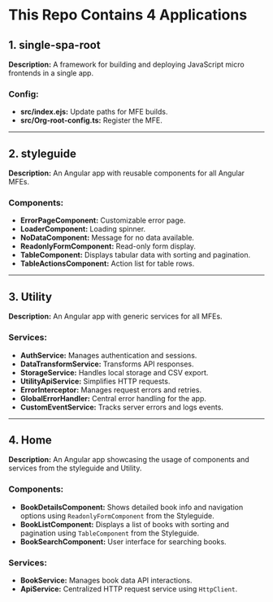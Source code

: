 # This Repo Contains 4 Applications

## 1. single-spa-root
**Description:** A framework for building and deploying JavaScript micro frontends in a single app.

### Config:
- **src/index.ejs:** Update paths for MFE builds.
- **src/Org-root-config.ts:** Register the MFE.

---

## 2. styleguide
**Description:** An Angular app with reusable components for all Angular MFEs.

### Components:
- **ErrorPageComponent:** Customizable error page.
- **LoaderComponent:** Loading spinner.
- **NoDataComponent:** Message for no data available.
- **ReadonlyFormComponent:** Read-only form display.
- **TableComponent:** Displays tabular data with sorting and pagination.
- **TableActionsComponent:** Action list for table rows.

---

## 3. Utility
**Description:** An Angular app with generic services for all MFEs.

### Services:
- **AuthService:** Manages authentication and sessions.
- **DataTransformService:** Transforms API responses.
- **StorageService:** Handles local storage and CSV export.
- **UtilityApiService:** Simplifies HTTP requests.
- **ErrorInterceptor:** Manages request errors and retries.
- **GlobalErrorHandler:** Central error handling for the app.
- **CustomEventService:** Tracks server errors and logs events.

---

## 4. Home
**Description:** An Angular app showcasing the usage of components and services from the styleguide and Utility.

### Components:
- **BookDetailsComponent:** Shows detailed book info and navigation options using `ReadonlyFormComponent` from the Styleguide.
- **BookListComponent:** Displays a list of books with sorting and pagination using `TableComponent` from the Styleguide.
- **BookSearchComponent:** User interface for searching books.

### Services:
- **BookService:** Manages book data API interactions.
- **ApiService:** Centralized HTTP request service using `HttpClient`.
